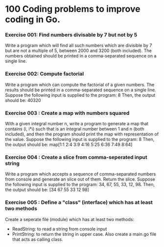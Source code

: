 # 100 Coding problems to improve coding in Go.

### Exercise 001: Find numbers divisable by 7 but not by 5
Write a program which will find all such numbers which are divisible by 7 but are not a multiple of 5, between 2000 and 3200 (both included). The numbers obtained should be printed in a comma-separated sequence on a single line.

### Exercise 002: Compute factorial
Write a program which can compute the factorial of a given numbers. The results should be printed in a comma-separated sequence on a single line.
Suppose the following input is supplied to the program: 8
Then, the output should be: 40320

### Exercise 003 : Create a map with numbers squared
With a given integral number n, write a program to generate a map that contains (i, i*i) such that is an integral number between 1 and n (both included), and then the program should print the map with representation of the value.
Suppose the following input is supplied to the program: 8
Then, the output should be: map[1:1 2:4 3:9 4:16 5:25 6:36 7:49 8:64]

### Exercise 004 : Create a slice from comma-seperated input string
Write a program which accepts a sequence of comma-separated numbers from console and generate an slice out of them. Return the slice.
Suppose the following input is supplied to the program: 34, 67, 55, 33, 12, 98.
Then, the output should be: [34 67 55 33 12 98]

### Exercise 005 : Define a "class" (interface) which has at least two methods
Create a seperate file (module) which has at least two methods:
- ReadString: to read a string from console input
- PrintString: to return the string in upper case.
Also create a main.go file that acts as calling class.
